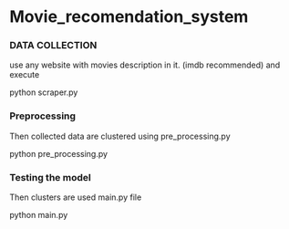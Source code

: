 # Movie_recomendation_system
<h3>DATA COLLECTION</h3>

use any website with movies description in it. (imdb recommended)
and execute

python scraper.py

<h3>Preprocessing</h3>

Then collected data are clustered using pre_processing.py

python pre_processing.py

<h3>Testing the model</h3>

Then clusters are used main.py file

python main.py
